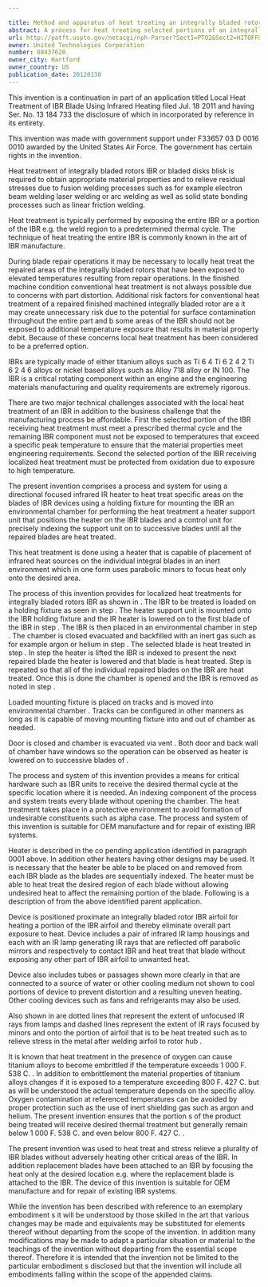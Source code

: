 ```yaml
---

title: Method and apparatus of heat treating an integrally bladed rotor
abstract: A process for heat treating selected portions of an integrally bladed rotor (IBR) having a plurality of blades, the process using an IBR on a fixture having a rotor engaging portion that moves the IBR into an environmental chamber. An IR heater is placed on one of the IBR blades and heat treated after air has been removed from the chamber and an inert gas is added. The IR heater is lifted from the blade and indexed to position another blade on the IBR. The process is repeated until all the IBR blades are heat treated.
url: http://patft.uspto.gov/netacgi/nph-Parser?Sect1=PTO2&Sect2=HITOFF&p=1&u=%2Fnetahtml%2FPTO%2Fsearch-adv.htm&r=1&f=G&l=50&d=PALL&S1=08437628&OS=08437628&RS=08437628
owner: United Technologies Corporation
number: 08437628
owner_city: Hartford
owner_country: US
publication_date: 20120130
---
```

This invention is a continuation in part of an application titled Local Heat Treatment of IBR Blade Using Infrared Heating filed Jul. 18 2011 and having Ser. No. 13 184 733 the disclosure of which in incorporated by reference in its entirety.

This invention was made with government support under F33657 03 D 0016 0010 awarded by the United States Air Force. The government has certain rights in the invention.

Heat treatment of integrally bladed rotors IBR or bladed disks blisk is required to obtain appropriate material properties and to relieve residual stresses due to fusion welding processes such as for example electron beam welding laser welding or arc welding as well as solid state bonding processes such as linear friction welding.

Heat treatment is typically performed by exposing the entire IBR or a portion of the IBR e.g. the weld region to a predetermined thermal cycle. The technique of heat treating the entire IBR is commonly known in the art of IBR manufacture.

During blade repair operations it may be necessary to locally heat treat the repaired areas of the integrally bladed rotors that have been exposed to elevated temperatures resulting from repair operations. In the finished machine condition conventional heat treatment is not always possible due to concerns with part distortion. Additional risk factors for conventional heat treatment of a repaired finished machined integrally bladed rotor are a it may create unnecessary risk due to the potential for surface contamination throughout the entire part and b some areas of the IBR should not be exposed to additional temperature exposure that results in material property debit. Because of these concerns local heat treatment has been considered to be a preferred option.

IBRs are typically made of either titanium alloys such as Ti 6 4 Ti 6 2 4 2 Ti 6 2 4 6 alloys or nickel based alloys such as Alloy 718 alloy or IN 100. The IBR is a critical rotating component within an engine and the engineering materials manufacturing and quality requirements are extremely rigorous.

There are two major technical challenges associated with the local heat treatment of an IBR in addition to the business challenge that the manufacturing process be affordable. First the selected portion of the IBR receiving heat treatment must meet a prescribed thermal cycle and the remaining IBR component must not be exposed to temperatures that exceed a specific peak temperature to ensure that the material properties meet engineering requirements. Second the selected portion of the IBR receiving localized heat treatment must be protected from oxidation due to exposure to high temperature.

The present invention comprises a process and system for using a directional focused infrared IR heater to heat treat specific areas on the blades of IBR devices using a holding fixture for mounting the IBR an environmental chamber for performing the heat treatment a heater support unit that positions the heater on the IBR blades and a control unit for precisely indexing the support unit on to successive blades until all the repaired blades are heat treated.

This heat treatment is done using a heater that is capable of placement of infrared heat sources on the individual integral blades in an inert environment which in one form uses parabolic minors to focus heat only onto the desired area.

The process of this invention provides for localized heat treatments for integrally bladed rotors IBR as shown in . The IBR to be treated is loaded on a holding fixture as seen in step . The heater support unit is mounted onto the IBR holding fixture and the IR heater is lowered on to the first blade of the IBR in step . The IBR is then placed in an environmental chamber in step . The chamber is closed evacuated and backfilled with an inert gas such as for example argon or helium in step . The selected blade is heat treated in step . In step the heater is lifted the IBR is indexed to present the next repaired blade the heater is lowered and that blade is heat treated. Step is repeated so that all of the individual repaired blades on the IBR are heat treated. Once this is done the chamber is opened and the IBR is removed as noted in step .

Loaded mounting fixture is placed on tracks and is moved into environmental chamber . Tracks can be configured in other manners as long as it is capable of moving mounting fixture into and out of chamber as needed.

Door is closed and chamber is evacuated via vent . Both door and back wall of chamber have windows so the operation can be observed as heater is lowered on to successive blades of .

The process and system of this invention provides a means for critical hardware such as IBR units to receive the desired thermal cycle at the specific location where it is needed. An indexing component of the process and system treats every blade without opening the chamber. The heat treatment takes place in a protective environment to avoid formation of undesirable constituents such as alpha case. The process and system of this invention is suitable for OEM manufacture and for repair of existing IBR systems.

Heater is described in the co pending application identified in paragraph 0001 above. In addition other heaters having other designs may be used. It is necessary that the heater be able to be placed on and removed from each IBR blade as the blades are sequentially indexed. The heater must be able to heat treat the desired region of each blade without allowing undesired heat to affect the remaining portion of the blade. Following is a description of from the above identified parent application.

Device is positioned proximate an integrally bladed rotor IBR airfoil for heating a portion of the IBR airfoil and thereby eliminate overall part exposure to heat. Device includes a pair of infrared IR lamp housings and each with an IR lamp generating IR rays that are reflected off parabolic mirrors and respectively to contact IBR and heat treat that blade without exposing any other part of IBR airfoil to unwanted heat.

Device also includes tubes or passages shown more clearly in that are connected to a source of water or other cooling medium not shown to cool portions of device to prevent distortion and a resulting uneven heating. Other cooling devices such as fans and refrigerants may also be used.

Also shown in are dotted lines that represent the extent of unfocused IR rays from lamps and dashed lines represent the extent of IR rays focused by minors and onto the portion of airfoil that is to be heat treated such as to relieve stress in the metal after welding airfoil to rotor hub .

It is known that heat treatment in the presence of oxygen can cause titanium alloys to become embrittled if the temperature exceeds 1 000 F. 538 C. . In addition to embrittlement the material properties of titanium alloys changes if it is exposed to a temperature exceeding 800 F. 427 C. but as will be understood the actual temperature depends on the specific alloy. Oxygen contamination at referenced temperatures can be avoided by proper protection such as the use of inert shielding gas such as argon and helium. The present invention ensures that the portion s of the product being treated will receive desired thermal treatment but generally remain below 1 000 F. 538 C. and even below 800 F. 427 C. .

The present invention was used to heat treat and stress relieve a plurality of IBR blades without adversely heating other critical areas of the IBR. In addition replacement blades have been attached to an IBR by focusing the heat only at the desired location e.g. where the replacement blade is attached to the IBR. The device of this invention is suitable for OEM manufacture and for repair of existing IBR systems.

While the invention has been described with reference to an exemplary embodiment s it will be understood by those skilled in the art that various changes may be made and equivalents may be substituted for elements thereof without departing from the scope of the invention. In addition many modifications may be made to adapt a particular situation or material to the teachings of the invention without departing from the essential scope thereof. Therefore it is intended that the invention not be limited to the particular embodiment s disclosed but that the invention will include all embodiments falling within the scope of the appended claims.

